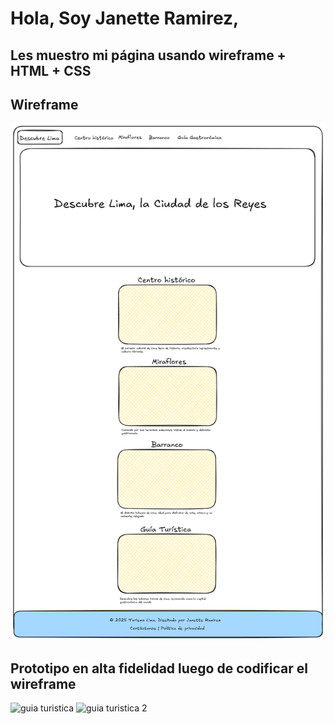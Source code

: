 # Hola, Soy Janette Ramirez, 
## Les muestro mi página usando wireframe + HTML + CSS 
## Wireframe
![guia](guia.png)

## Prototipo en alta fidelidad luego de codificar el wireframe
![guia turistica](guiaturstica.png)
![guia turistica 2](guiaturstica2.png)
